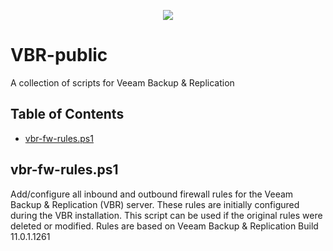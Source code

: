 <p align="center">
    <a href="https://twitter.com/virBeaver" alt="Twitter">
            <img src="https://img.shields.io/twitter/follow/virBeaver?label=Follow&style=social"/></a>
</p>

# VBR-public
A collection of scripts for Veeam Backup & Replication

## Table of Contents
* [vbr-fw-rules.ps1](#vbr-fw-rules.ps1)

## vbr-fw-rules.ps1
Add/configure all inbound and outbound firewall rules for the Veeam Backup & Replication (VBR) server. These rules are initially configured during the VBR installation. This script can be used if the original rules were deleted or modified. Rules are based on Veeam Backup & Replication Build 11.0.1.1261
